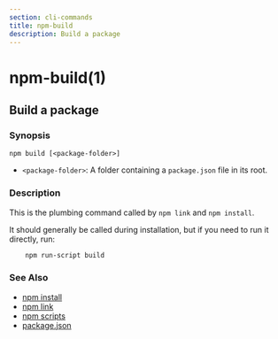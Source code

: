 ```yaml
---
section: cli-commands 
title: npm-build
description: Build a package
---
```


# npm-build(1)

## Build a package

### Synopsis
```shell
npm build [<package-folder>]
```

* `<package-folder>`:
  A folder containing a `package.json` file in its root.

### Description

This is the plumbing command called by `npm link` and `npm install`.

It should generally be called during installation, but if you need to run it
directly, run:
```bash
    npm run-script build
```

### See Also

* [npm install](/cli-commands/install)
* [npm link](/cli-commands/npm-link)
* [npm scripts](/using-npm/scripts)
* [package.json](/configuring-npm/package-json)
